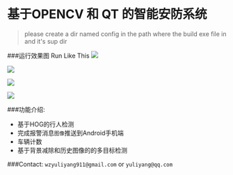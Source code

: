# 基于OPENCV 和 QT 的智能安防系统
>  please create a dir named config in the path where the build exe file in and it's sup dir

###运行效果图
Run  Like This
![](http://ww2.sinaimg.cn/large/6bbcb512jw1eq1mk0h5zvj20qp0n3jve.jpg)

![](http://7qnct6.com1.z0.glb.clouddn.com/car.gif)

![](http://7qnct6.com1.z0.glb.clouddn.com/sport2.gif)

![](http://7qnct6.com1.z0.glb.clouddn.com/people.gif)


###功能介绍:
* 基于HOG的行人检测
* 完成报警消息`图像`推送到Android手机端
* 车辆计数
* 基于背景减除和历史图像的的多目标检测
 

###Contact:
`wzyuliyang911@gmail.com` or `yuliyang@qq.com`



